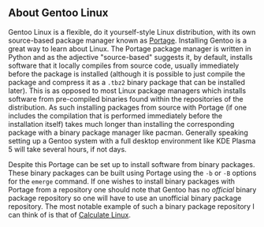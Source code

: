 <!-- 1 -->
## About Gentoo Linux
Gentoo Linux is a flexible, do it yourself-style Linux distribution, with its own source-based package manager known as [Portage](https://wiki.gentoo.org/wiki/Portage). Installing Gentoo is a great way to learn about Linux. The Portage package manager is written in Python and as the adjective "source-based" suggests it, by default, installs software that it locally compiles from source code, usually immediately before the package is installed (although it is possible to just compile the package and compress it as a `.tbz2` binary package that can be installed later). This is as opposed to most Linux package managers which installs software from pre-compiled binaries found within the repositories of the distribution. As such installing packages from source with Portage (if one includes the compilation that is performed immediately before the installation itself) takes much longer than installing the corresponding package with a binary package manager like pacman. Generally speaking setting up a Gentoo system with a full desktop environment like KDE Plasma 5 will take several hours, if not days. 

Despite this Portage can be set up to install software from binary packages. These binary packages can be built using Portage using the `-b` or `-B` options for the `emerge` command. If one wishes to install binary packages with Portage from a repository one should note that Gentoo has no *official* binary package repository so one will have to use an unofficial binary package repository. The most notable example of such a binary package repository I can think of is that of [Calculate Linux](http://www.calculate-linux.org/). 
